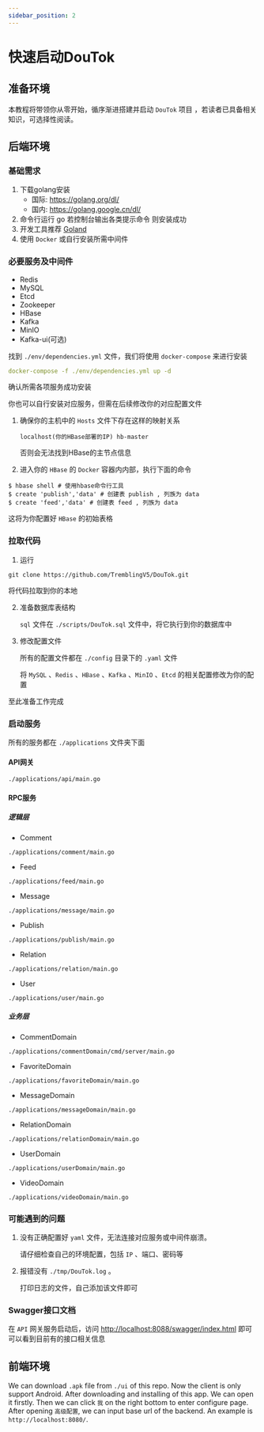 ```yaml
---
sidebar_position: 2
---
```


# 快速启动DouTok

## 准备环境

本教程将带领你从零开始，循序渐进搭建并启动 `DouTok` 项目 ，若读者已具备相关知识，可选择性阅读。



## 后端环境

### 基础需求

1. 下载golang安装
   - 国际: https://golang.org/dl/
   - 国内: https://golang.google.cn/dl/
2. 命令行运行 go 若控制台输出各类提示命令 则安装成功
3. 开发工具推荐 [Goland](https://www.jetbrains.com/go/)
4. 使用 `Docker` 或自行安装所需中间件



### 必要服务及中间件

- Redis
- MySQL
- Etcd
- Zookeeper
- HBase
- Kafka
- MinIO
- Kafka-ui(可选)

找到 `./env/dependencies.yml` 文件，我们将使用 `docker-compose` 来进行安装

```yaml
docker-compose -f ./env/dependencies.yml up -d
```

确认所需各项服务成功安装

你也可以自行安装对应服务，但需在后续修改你的对应配置文件



1. 确保你的主机中的 `Hosts` 文件下存在这样的映射关系

   ```
   localhost(你的HBase部署的IP) hb-master
   ```

   否则会无法找到HBase的主节点信息

2.  进入你的 `HBase` 的 `Docker` 容器内内部，执行下面的命令

   ```
   $ hbase shell # 使用hbase命令行工具
   $ create 'publish','data' # 创建表 publish , 列族为 data
   $ create 'feed','data' # 创建表 feed , 列族为 data
   ```

   这将为你配置好 `HBase` 的初始表格



### 拉取代码

1. 运行

```
git clone https://github.com/TremblingV5/DouTok.git
```

将代码拉取到你的本地

2. 准备数据库表结构

   `sql` 文件在 `./scripts/DouTok.sql` 文件中，将它执行到你的数据库中

3. 修改配置文件

   所有的配置文件都在 `./config` 目录下的 `.yaml` 文件

   将 `MySQL` 、`Redis` 、`HBase` 、`Kafka` 、`MinIO` 、`Etcd` 的相关配置修改为你的配置

至此准备工作完成



### 启动服务

所有的服务都在 `./applications` 文件夹下面

#### API网关

`./applications/api/main.go` 

#### RPC服务

##### 逻辑层

- Comment

`./applications/comment/main.go`

- Feed

`./applications/feed/main.go`

- Message

`./applications/message/main.go`

- Publish

`./applications/publish/main.go`

- Relation

`./applications/relation/main.go`

- User

`./applications/user/main.go`

##### 业务层

- CommentDomain

`./applications/commentDomain/cmd/server/main.go`

- FavoriteDomain

`./applications/favoriteDomain/main.go`

- MessageDomain

`./applications/messageDomain/main.go`

- RelationDomain

`./applications/relationDomain/main.go`

- UserDomain

`./applications/userDomain/main.go`

- VideoDomain

`./applications/videoDomain/main.go`



### 可能遇到的问题

1. 没有正确配置好 `yaml` 文件，无法连接对应服务或中间件崩溃。

   请仔细检查自己的环境配置，包括 `IP` 、端口、密码等

2. 报错没有 `./tmp/DouTok.log` 。

   打印日志的文件，自己添加该文件即可



### Swagger接口文档

在 `API` 网关服务启动后，访问 [http://localhost:8088/swagger/index.html](http://localhost:8088/swagger/index.html) 即可
可以看到目前有的接口相关信息



## 前端环境

We can download `.apk` file from `./ui` of this repo. Now the client is only support Android. After downloading and installing of this app. We can open it firstly. Then we can click `我` on the right bottom to enter configure page. After opening `高级配置`, we can input base url of the backend. An example is `http://localhost:8080/`.









